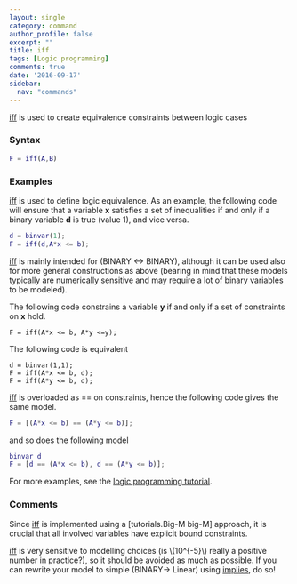 ```yaml
---
layout: single
category: command
author_profile: false
excerpt: ""
title: iff
tags: [Logic programming]
comments: true
date: '2016-09-17'
sidebar:
  nav: "commands"
---
```


[iff](/command/iff) is used to create equivalence constraints between logic cases

### Syntax

````matlab
F = iff(A,B)
````

### Examples

[iff](/command/iff) is used to define logic equivalence. As an example, the following code will ensure that a variable **x** satisfies a set of inequalities if and only if a binary variable **d** is true (value 1), and vice versa.

````matlab
d = binvar(1);
F = iff(d,A*x <= b);
````

[iff](/command/iff) is mainly intended for (BINARY <-> BINARY), although it can be used also for more general constructions as above (bearing in mind that these models typically are numerically sensitive and may require a lot of binary variables to be modeled).

The following code constrains a variable **y** if and only if a set of constraints on **x** hold.
````matlabb
F = iff(A*x <= b, A*y <=y);
````

The following code is equivalent
````matlabb
d = binvar(1,1);
F = iff(A*x <= b, d);
F = iff(A*y <= b, d);
````

[iff](/command/iff) is overloaded as == on constraints, hence the following code gives the same model.

````matlab
F = [(A*x <= b) == (A*y <= b)];
````

and so does the following model

````matlab
binvar d
F = [d == (A*x <= b), d == (A*y <= b)];
````

For more examples, see the [logic programming tutorial](/tutorial/logicprogramming).

### Comments
Since [iff](/command/iff) is implemented using a [tutorials.Big-M big-M] approach, it is crucial that all involved variables have explicit bound constraints.

[iff](/command/iff) is very sensitive to modelling choices (is \\(10^{-5}\\) really a positive number in practice?), so it should be avoided as much as possible. If you can rewrite your model to simple (BINARY-> Linear) using [implies](/command/implies), do so!
